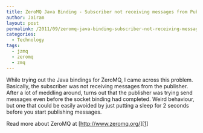 ```yaml
---
title: ZeroMQ Java Binding - Subscriber not receiving messages from Publisher
author: Jairam
layout: post
permalink: /2011/09/zeromq-java-binding-subscriber-not-receiving-messages-from-publisher/
categories:
  - Technology
tags:
  - jzmq
  - zeromq
  - zmq
---
```

While trying out the Java bindings for ZeroMQ, I came across this problem. Basically, the subscriber was not receiving messages from the publisher. After a lot of meddling around, turns out that the publisher was trying send messages even before the socket binding had completed. Weird behaviour, but one that could be easily avoided by just putting a sleep for 2 seconds before you start publishing messages.

Read more about ZeroMQ at [http://www.zeromq.org/][1]

 [1]: http://www.zeromq.org/ "ZeroMQ"
